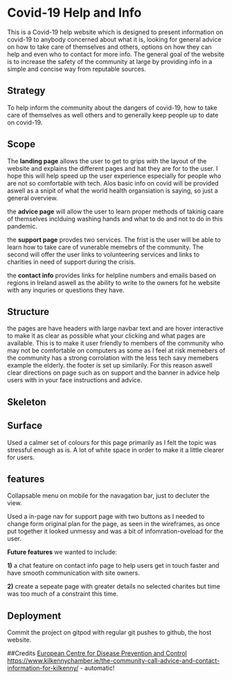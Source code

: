   # Covid-19 Help and Info

 This is a Covid-19 help website which is designed to present information on covid-19 to anybody concerned about what it is,
 looking for general advice on how to take care of themselves and others, options on how they can help and even who to contact for more info. 
 The general goal of the website is to increase the safety of the community at large by providing info in a simple and concise way from reputable sources. 


 ## Strategy
To help inform the community about the dangers of covid-19, how to take care of themselves as well others and to generally keep people up to date on covid-19.  

## Scope 
The **landing page** allows the user to get to grips with the layout of the website and explains the different pages and hat they are for to the user. I hope this will help speed up the user experience especially for people who are not so comfortable with tech. Alos basic info on covid will be provided aswell as a snipit of what the world health organsiation is saying, so just a general overview. 

the **advice page** will allow the user to learn proper methods of takinig caare of themselves inclduing washing hands and what to do and not to do in this pandemic. 

the **support page** provdes two services. The frist is the user will be able to learn how to take care of vunerable memebrs of the community. The second will offer the user links to volunteering services and links to charities in need of support during the crisis.

the **contact info** provides links for helpline numbers and emails based on regions in Ireland aswell as the ability to write to the owners fot he website with any inquries or questions they have. 


## Structure
the pages are have headers with large navbar text and are hover interactive to make it as clear as possible what your clicking and what pages are available. This is to make it user friendly to members of the community who may not be comfortable on computers as some as I  feel at risk memebers of the community has a strong corrolation with the less tech savy memebers example the elderly. the footer is set up similarily. For this reason aswell clear directions on page such as on support and the banner in advice help users with in your face instructions and advice. 

## Skeleton

## Surface
Used a calmer set of colours for this page primarily as I felt the topic was stressful enough as is. A lot of white space in order to make it a little clearer for users. 

## features
Collapsable menu on mobile for the navagation bar, just to decluter the view.

Used a in-page nav for support page with two buttons as I needed to change form original plan for the page, as seen in the wireframes, as once put together it looked unmessy and was a bit of infomration-oveload for the user.

**Future features** we wanted to include: 

   **1)** a chat feature on contact info page to help users get in touch faster and have smooth                                                     communication with site owners. 
                                       
   **2)** create a sepeate page with greater details no selected charites but time was too much of a                                                constraint this time.

## Deployment
Commit the project on gitpod with regular git pushes to github, the host website. 

##Credits
[European Centre for Disease Prevention and Control](https://www.ecdc.europa.eu/en/covid-19/questions-answers)
https://www.kilkennychamber.ie/the-community-call-advice-and-contact-information-for-kilkenny/ - automatic!  

